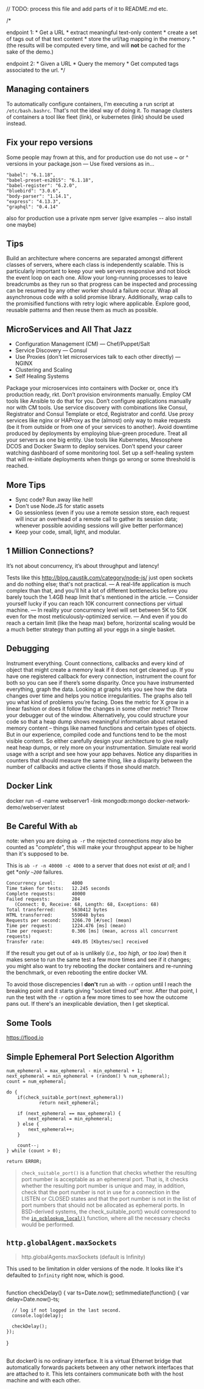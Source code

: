 // TODO: process this file and add parts of it to README.md etc.

/*

endpoint 1:
    * Get a URL
    * extract meaningful text-only content
    * create a set of tags out of that text content
    * store the url/tag mapping in the memory.
    * (the results will be computed every time, and will **not** be
    cached for the sake of the demo.)

endpoint 2:
    * Given a URL
    * Query the memory
    * Get computed tags associated to the url.
*/


## Managing containers

To automatically configure containers, I'm executing a run script at `/etc/bash.bashrc`. That's not the ideal way of doing it. To manage clusters of containers a tool like fleet (link), or kubernetes (link) should be used instead.

## Fix your repo versions

Some people may frown at this, and for production use do not use ~ or ^ versions in your package.json — Use fixed versions as in…

    "babel": "6.1.18",
    "babel-preset-es2015": "6.1.18",
    "babel-register": "6.2.0",
    "bluebird": "3.0.6",
    "body-parser": "1.14.1",
    "express": "4.13.3",
    "graphql": "0.4.14"

also for production use a private npm server (give examples -- also install one maybe)


## Tips

Build an architecture where concerns are separated amongst different classes of servers, where each class is independently scalable. This is particularly important to keep your web servers responsive and not block the event loop on each one.
Allow your long-running processes to leave breadcrumbs as they run so that progress can be inspected and processing can be resumed by any other worker should a failure occur.
Wrap all asynchronous code with a solid promise library. Additionally, wrap calls to the promisified functions with retry logic where applicable.
Explore good, reusable patterns and then reuse them as much as possible.

## MicroServices and All That Jazz

* Configuration Management (CM) — Chef/Puppet/Salt
* Service Discovery — Consul
* Use Proxies (don't let microservices talk to each other directly) — NGINX
* Clustering and Scaling
* Self Healing Systems

Package your microservices into containers with Docker or, once it’s production ready, rkt.
Don’t provision environments manually. Employ CM tools like Ansible to do that for you.
Don’t configure applications manually nor with CM tools. Use service discovery with combinations like Consul, Registrator and Consul Template or etcd, Registrator and confd.
Use proxy services like nginx or HAProxy as the (almost) only way to make requests (be it from outside or from one of your services to another).
Avoid downtime produced by deployments by employing blue-green procedure.
Treat all your servers as one big entity. Use tools like Kubernetes, Mesosphere DCOS and Docker Swarm to deploy services.
Don’t spend your career watching dashboard of some monitoring tool. Set up a self-healing system that will re-initiate deployments when things go wrong or some threshold is reached.



## More Tips

* Sync code? Run away like hell!
* Don't use Node.JS for static assets
* Go sessionless (even if you use a remote session store, each request will incur an overhead of a remote call to gather its session data; whenever possible aoviding sessions will give better performance)
* Keep your code, small, light, and modular.

## 1 Million Connections?

It’s not about concurrency, it’s about throughput and latency!

Tests like this http://blog.caustik.com/category/node-js/ just open sockets and do nothing else; that's not practical. — A real-life application is much complex than that, and you'll hit a lot of different bottlenecks before you barely touch the 1.4GB heap limit that's mentioned in the article. — Consider yourself lucky if you can reach 10K concurrent connections per virtual machine. — In reality your concurrency level will set between 5K to 50K even for the most meticulously-optimized service. — And even if you do reach a certain limit (like the heap max) before, horizontal scaling would be a much better strategy than putting all your eggs in a single basket.

## Debugging

Instrument everything. Count connections, callbacks and every kind of object that might create a memory leak if it does not get cleaned up. If you have one registered callback for every connection, instrument the count for both so you can see if there’s some disparity.
Once you have instrumented everything, graph the data. Looking at graphs lets you see how the data changes over time and helps you notice irregularities. The graphs also tell you what kind of problems you’re facing. Does the metric for X grow in a linear fashion or does it follow the changes in some other metric?
Throw your debugger out of the window. Alternatively, you could structure your code so that a heap dump shows meaningful information about retained memory content – things like named functions and certain types of objects. But in our experience, compiled code and functions tend to be the most visible content. So either carefully design your architecture to give really neat heap dumps, or rely more on your instrumentation.
Simulate real world usage with a script and see how your app behaves. Notice any disparities in counters that should measure the same thing, like a disparity between the number of callbacks and active clients if those should match.

## Docker Link

 docker run -d -name webserver1 -link mongodb:mongo docker-network-demo/webserver:latest

## Be Careful With `ab`

note: when you are doing `ab -r` the rejected connections *may* also be counted as "*complete*", this will make your throughput appear to be higher than it's supposed to be.

This is `ab -r -n 40000 -c 4000` to a server that does not exist *at all*; and I get **only `~200`* failures.

```text
Concurrency Level:      4000
Time taken for tests:   12.245 seconds
Complete requests:      40000
Failed requests:        204
   (Connect: 0, Receive: 68, Length: 68, Exceptions: 68)
Total transferred:      5630412 bytes
HTML transferred:       559048 bytes
Requests per second:    3266.70 [#/sec] (mean)
Time per request:       1224.476 [ms] (mean)
Time per request:       0.306 [ms] (mean, across all concurrent requests)
Transfer rate:          449.05 [Kbytes/sec] received
```

If the result you get out of `ab` is unlikely (*i.e., too high, or too low*) then it makes sense to run the same test a few more times and see if it changes; you might also want to try rebooting the docker containers and re-running the benchmark, or even rebooting the entire docker VM.

To avoid those discrepencies I **don't** run `ab` with `-r` option until I reach the breaking point and it starts giving "socket timed out" error. After that point, I run the test with the `-r` option a few more times to see how the outcome pans out. If there's an inexplicable deviation, then I get skeptical.

## Some Tools

https://flood.io

## Simple Ephemeral Port Selection Algorithm

```
num_ephemeral = max_ephemeral - min_ephemeral + 1;
next_ephemeral = min_ephemeral + (random() % num_ephemeral);
count = num_ephemeral;

do {
    if(check_suitable_port(next_ephemeral))
            return next_ephemeral;

    if (next_ephemeral == max_ephemeral) {
        next_ephemeral = min_ephemeral;
    } else {
        next_ephemeral++;
    }

    count--;
} while (count > 0);

return ERROR;
```

> `check_suitable_port()` is a function that checks whether the
resulting port number is acceptable as an ephemeral port.  That
is, it checks whether the resulting port number is unique and may,
in addition, check that the port number is not in use for a
connection in the LISTEN or CLOSED states and that the port number
is not in the list of port numbers that should not be allocated as
ephemeral ports.  In BSD-derived systems, the
check_suitable_port() would correspond to the [`in_pcblookup_local()`][in_pcb_c]
function, where all the necessary checks would be performed.

[in_pcb_c]: http://unix.superglobalmegacorp.com/xnu/newsrc/bsd/netinet/in_pcb.c.html

## `http.globalAgent.maxSockets`

> http.globalAgents.maxSockets (default is Infinity)

This used to be limitation in older versions of the node. It looks like it's defaulted to `Infinity` right now, which is good.

##

function checkDelay() {
    var ts=Date.now();
    setImmediate(function()
    {
      var delay=Date.now()-ts;

      // log if not logged in the last second.
      console.log(delay);

      checkDelay();
    });
}

##

But docker0 is no ordinary interface. It is a virtual Ethernet bridge that automatically forwards packets between any other network interfaces that are attached to it. This lets containers communicate both with the host machine and with each other.
